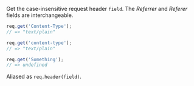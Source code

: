 Get the case-insensitive request header `field`. The *Referrer* and *Referer* fields are interchangeable.

```js
req.get('Content-Type');
// => "text/plain"

req.get('content-type');
// => "text/plain"

req.get('Something');
// => undefined
```

Aliased as `req.header(field)`.
